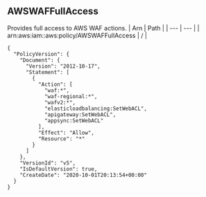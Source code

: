 
## AWSWAFFullAccess
Provides full access to AWS WAF actions.
| Arn | Path |
| --- | --- |
| arn:aws:iam::aws:policy/AWSWAFFullAccess | / |
```
{
  "PolicyVersion": {
    "Document": {
      "Version": "2012-10-17",
      "Statement": [
        {
          "Action": [
            "waf:*",
            "waf-regional:*",
            "wafv2:*",
            "elasticloadbalancing:SetWebACL",
            "apigateway:SetWebACL",
            "appsync:SetWebACL"
          ],
          "Effect": "Allow",
          "Resource": "*"
        }
      ]
    },
    "VersionId": "v5",
    "IsDefaultVersion": true,
    "CreateDate": "2020-10-01T20:13:54+00:00"
  }
}
```
